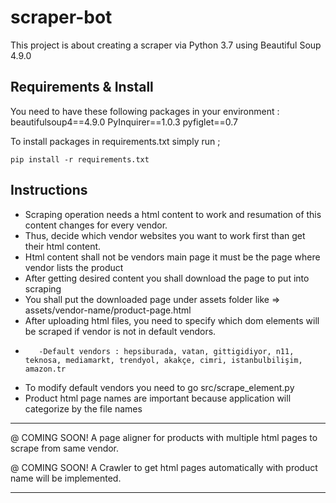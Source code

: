 # scraper-bot
This project is about creating a scraper via Python 3.7 using Beautiful Soup 4.9.0

## Requirements & Install
You need to have these following packages in your environment :
beautifulsoup4==4.9.0
PyInquirer==1.0.3
pyfiglet==0.7

To install packages in requirements.txt simply run ;

    pip install -r requirements.txt

## Instructions
   *  Scraping operation needs a html content to work and resumation of this content changes for every vendor.
   *  Thus, decide which vendor websites you want to work first than get their html content.
   *  Html content shall not be vendors main page it must be the page where vendor lists the product
   *  After getting desired content you shall download the page to put into scraping
   *  You shall put the downloaded page under assets folder like =>  assets/vendor-name/product-page.html
   *  After uploading html files, you need to specify which dom elements will be scraped if vendor is not in default vendors.
   *        -Default vendors : hepsiburada, vatan, gittigidiyor, n11, teknosa, mediamarkt, trendyol, akakçe, cimri, istanbulbilişim, amazon.tr 
   *  To modify default vendors you need to go src/scrape_element.py
   *  Product html page names are important because application will categorize by the file names

----------

@ COMING SOON! A page aligner for products with multiple html pages to scrape from same vendor.

@ COMING SOON! A Crawler to get html pages automatically with product name will be implemented.

-----------
